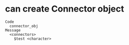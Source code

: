 # can create Connector object

    Code
      connector_obj
    Message
      <connectors>
        $test <character>

